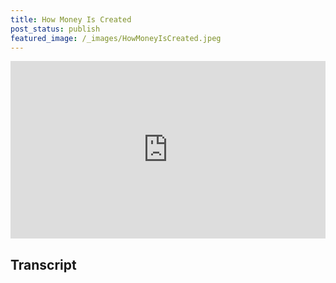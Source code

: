 ```yaml
---
title: How Money Is Created
post_status: publish
featured_image: /_images/HowMoneyIsCreated.jpeg
---
```


<div style="padding:56.25% 0 0 0;position:relative;"><iframe src="https://player.vimeo.com/video/845524235?badge=0&amp;autopause=0&amp;player_id=0&amp;app_id=58479" frameborder="0" allow="autoplay; fullscreen; picture-in-picture" allowfullscreen style="position:absolute;top:0;left:0;width:100%;height:100%;" title="005 How Money Is Created"></iframe></div>

<div style="margin-bottom:30px;"></div>

## Transcript

